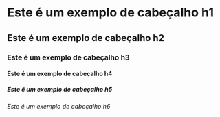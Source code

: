 # Este é um exemplo de cabeçalho h1
## Este é um exemplo de cabeçalho h2
### Este é um exemplo de cabeçalho h3
#### Este é um exemplo de cabeçalho h4
##### Este é um exemplo de cabeçalho h5
###### Este é um exemplo de cabeçalho h6
